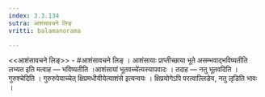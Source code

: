 ```yaml
---
index: 3.3.134
sutra: आशंसावचने लिङ्
vritti: balamanorama

---
```

<<आशंसावचने लिङ्>> - #आशंसावचने लिङ् । आशंसायाः प्राप्तीच्छाया भूते असम्भवाद्भविष्यतीति लभ्यत इति मत्वाह —  भविष्यतीति ।आशंसायां भूतवच्चे॑त्यस्यापवादः । तदाह —  नतु भूतवदिति । गुरुश्चेदिति । गुरुरुपेयाच्चेत् क्षिप्रमधीयीयेत्याशंसे इत्यन्वयः । क्षिप्रयोगेऽपि परत्वाल्लिङेव, नतु लृडिति भावः । 